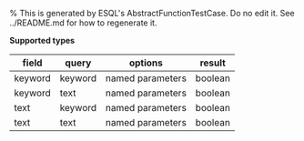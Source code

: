 % This is generated by ESQL's AbstractFunctionTestCase. Do no edit it. See ../README.md for how to regenerate it.

**Supported types**

| field | query | options | result |
| --- | --- | --- | --- |
| keyword | keyword | named parameters | boolean |
| keyword | text | named parameters | boolean |
| text | keyword | named parameters | boolean |
| text | text | named parameters | boolean |

